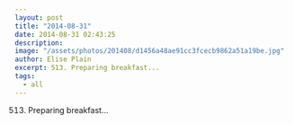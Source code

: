 ```yaml
---
layout: post
title: "2014-08-31"
date: 2014-08-31 02:43:25
description: 
image: "/assets/photos/201408/d1456a48ae91cc3fcecb9862a51a19be.jpg"
author: Elise Plain
excerpt: 513. Preparing breakfast...
tags: 
  - all
---
```


513. Preparing breakfast...
<p></p>
